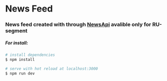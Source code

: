 # News Feed

### News feed created with through [NewsApi](https://newsapi.org/) avalible only for RU-segment 

##### For install:

```bash
# install dependencies
$ npm install

# serve with hot reload at localhost:3000
$ npm run dev
```
